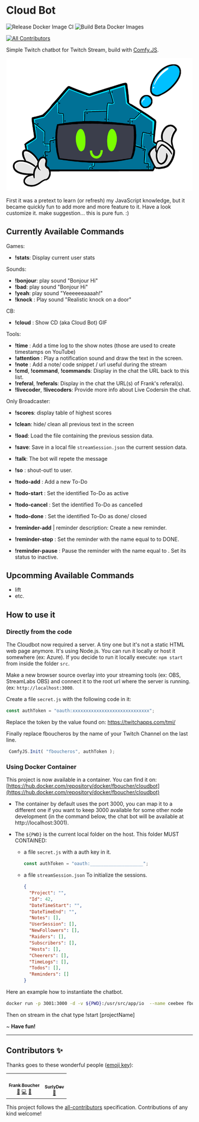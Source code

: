 # Cloud Bot
![Release Docker Image CI](https://github.com/FBoucher/CloudBot/workflows/Release%20Docker%20Image%20CI/badge.svg?branch=main) ![Build Beta Docker Images](https://github.com/FBoucher/CloudBot/workflows/Build%20Docker%20Images/badge.svg?branch=main)
<!-- ALL-CONTRIBUTORS-BADGE:START - Do not remove or modify this section -->
[![All Contributors](https://img.shields.io/badge/all_contributors-2-orange.svg?style=flat-square)](#contributors-)
<!-- ALL-CONTRIBUTORS-BADGE:END -->

Simple Twitch chatbot for Twitch Stream, build with [Comfy.JS](https://github.com/instafluff/ComfyJS). 

![cloudbot logo](medias/cloudbot_logo.png)

First it was a pretext to learn (or refresh) my JavaScript knowledge, but it became quickly fun to add more and more feature to it. Have a look customize it. make suggestion... this is pure fun. :)

Currently Available Commands
----------------------------

Games:
- **!stats**: Display current user stats

Sounds:
- **!bonjour**: play sound "Bonjour Hi"
- **!bad**: play sound "Bonjour Hi"
- **!yeah**: play sound "Yeeeeeeaaaah!"
- **!knock** : Play sound "Realistic knock on a door"

CB:
- **!cloud** : Show CD (aka Cloud Bot) GIF

Tools: 
- **!time** <text>: Add a time log to the show notes (those are used to create timestamps on YouTube)
- **!attention** <text>: Play a notification sound and draw the text in the screen.
- **!note** <text>: Add a note/ code snippet / url useful during the stream
- **!cmd**, **!command**, **!commands**: Display in the chat the URL back to this list.
- **!referal**, **!referals**: Display in the chat the URL(s) of Frank's referal(s).
- **!livecoder**, **!livecoders**: Provide more info about Live Codersin the chat.

Only Broadcaster:
- **!scores**: display table of highest scores
- **!clean**: hide/ clean all previous text in the screen
- **!load**: Load the file containing the previous session data.
- **!save**: Save in a local file `streamSession.json` the current session data.
- **!talk**: The bot will repete the message
- **!so**  <text>: shout-out! to user.

- **!todo-add** <text>:  Add a new To-Do
- **!todo-start** <number>:  Set the identified To-Do as active
- **!todo-cancel** <number>:  Set the identified To-Do as cancelled
- **!todo-done** <number>:  Set the identified To-Do as done/ closed

- **!reminder-add** <reminder Key Name> | reminder description:  Create a new reminder.
- **!reminder-stop** <reminder Key Name>:  Set the reminder with the name equal to <reminder Key Name> to DONE.
- **!reminder-pause** <reminder Key Name>:  Pause the reminder with the name equal to <reminder Key Name>. Set its status to inactive.


Upcomming Available Commands
----------------------------

- lift
- etc.

How to use it
-------------

### Directly from the code

The Cloudbot now required a server. A tiny one but it's not a static HTML web page anymore. It's using Node.js. You can run it locally or host it somewhere (ex: Azure).
If you decide to run it locally execute: `npm start` from inside the folder `src`.

Make a new browser source overlay into your streaming tools (ex: OBS, StreamLabs OBS) and connect it to the root url where the server is running. (ex: `http://localhost:3000`.

Create a file `secret.js` with the following code in it: 

```js
const authToken = "oauth:xxxxxxxxxxxxxxxxxxxxxxxxxxxxx";
```

Replace the token by the value found on: https://twitchapps.com/tmi/

Finally replace fboucheros by the name of your Twitch Channel on the last line. 

```js
 ComfyJS.Init( "fboucheros", authToken );
```

### Using Docker Container

This project is now available in a container. You can find it on: [https://hub.docker.com/repository/docker/fboucher/cloudbot](https://hub.docker.com/repository/docker/fboucher/cloudbot)

- The container by default uses the port 3000, you can map it to a different one if you want to keep 3000 available for some other node development (in the command below, the chat bot will be available at http://localhost:3001). 

- The `${PWD}` is the current local folder on the host. This folder MUST CONTAINED: 
  - a file `secret.js`  with a auth key in it.

    ```javascript
    const authToken = "oauth:____________________";
    ```

  - a file `streamSession.json` To initialize the sessions.

    ```json
    {
      "Project": "",
      "Id": 42,
      "DateTimeStart": "",
      "DateTimeEnd": "",
      "Notes": [],
      "UserSession": [],
      "NewFollowers": [],
      "Raiders": [],
      "Subscribers": [],
      "Hosts": [],
      "Cheerers": [],
      "TimeLogs": [],
      "Todos": [],
      "Reminders": []
    }
    ```

Here an example how to instantiate the chatbot.

```bash
docker run -p 3001:3000 -d -v ${PWD}:/usr/src/app/io  --name ceebee fboucher/cloudbot:latest
```

Then on stream in the chat type !start [projectName]

~ **Have fun!**

---


## Contributors ✨

Thanks goes to these wonderful people ([emoji key](https://allcontributors.org/docs/en/emoji-key)):

<!-- ALL-CONTRIBUTORS-LIST:START - Do not remove or modify this section -->
<!-- prettier-ignore-start -->
<!-- markdownlint-disable -->
<table>
  <tr>
    <td align="center"><a href="http://cloud5mins.com"><img src="https://avatars3.githubusercontent.com/u/2404846?v=4" width="100px;" alt=""/><br /><sub><b>Frank Boucher</b></sub></a><br /><a href="https://github.com/FBoucher/CloudBot/commits?author=FBoucher" title="Documentation">📖</a> <a href="https://github.com/FBoucher/CloudBot/commits?author=FBoucher" title="Code">💻</a> <a href="#ideas-FBoucher" title="Ideas, Planning, & Feedback">🤔</a></td>
    <td align="center"><a href="https://github.com/surlydev"><img src="https://avatars1.githubusercontent.com/u/880671?v=4" width="100px;" alt=""/><br /><sub><b>SurlyDev</b></sub></a><br /><a href="#ideas-surlydev" title="Ideas, Planning, & Feedback">🤔</a></td>
  </tr>
</table>

<!-- markdownlint-enable -->
<!-- prettier-ignore-end -->
<!-- ALL-CONTRIBUTORS-LIST:END -->

This project follows the [all-contributors](https://github.com/all-contributors/all-contributors) specification. Contributions of any kind welcome!


